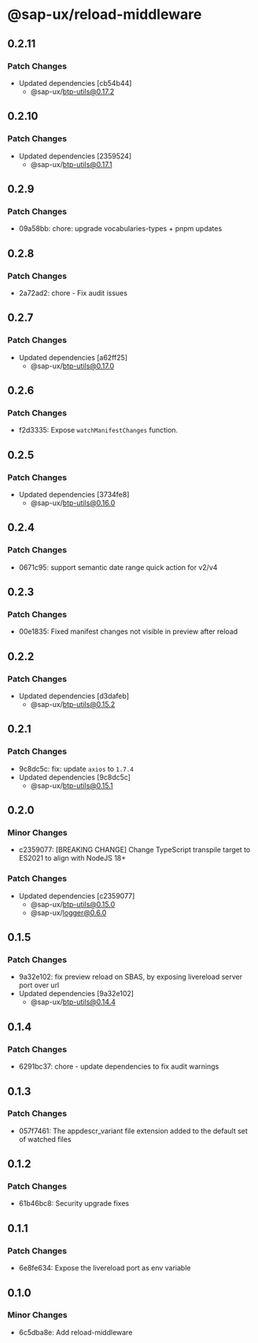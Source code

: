 # @sap-ux/reload-middleware

## 0.2.11

### Patch Changes

-   Updated dependencies [cb54b44]
    -   @sap-ux/btp-utils@0.17.2

## 0.2.10

### Patch Changes

-   Updated dependencies [2359524]
    -   @sap-ux/btp-utils@0.17.1

## 0.2.9

### Patch Changes

-   09a58bb: chore: upgrade vocabularies-types + pnpm updates

## 0.2.8

### Patch Changes

-   2a72ad2: chore - Fix audit issues

## 0.2.7

### Patch Changes

-   Updated dependencies [a62ff25]
    -   @sap-ux/btp-utils@0.17.0

## 0.2.6

### Patch Changes

-   f2d3335: Expose `watchManifestChanges` function.

## 0.2.5

### Patch Changes

-   Updated dependencies [3734fe8]
    -   @sap-ux/btp-utils@0.16.0

## 0.2.4

### Patch Changes

-   0671c95: support semantic date range quick action for v2/v4

## 0.2.3

### Patch Changes

-   00e1835: Fixed manifest changes not visible in preview after reload

## 0.2.2

### Patch Changes

-   Updated dependencies [d3dafeb]
    -   @sap-ux/btp-utils@0.15.2

## 0.2.1

### Patch Changes

-   9c8dc5c: fix: update `axios` to `1.7.4`
-   Updated dependencies [9c8dc5c]
    -   @sap-ux/btp-utils@0.15.1

## 0.2.0

### Minor Changes

-   c2359077: [BREAKING CHANGE] Change TypeScript transpile target to ES2021 to align with NodeJS 18+

### Patch Changes

-   Updated dependencies [c2359077]
    -   @sap-ux/btp-utils@0.15.0
    -   @sap-ux/logger@0.6.0

## 0.1.5

### Patch Changes

-   9a32e102: fix preview reload on SBAS, by exposing livereload server port over url
-   Updated dependencies [9a32e102]
    -   @sap-ux/btp-utils@0.14.4

## 0.1.4

### Patch Changes

-   6291bc37: chore - update dependencies to fix audit warnings

## 0.1.3

### Patch Changes

-   057f7461: The appdescr_variant file extension added to the default set of watched files

## 0.1.2

### Patch Changes

-   61b46bc8: Security upgrade fixes

## 0.1.1

### Patch Changes

-   6e8fe634: Expose the livereload port as env variable

## 0.1.0

### Minor Changes

-   6c5dba8e: Add reload-middleware
